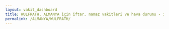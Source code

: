 ```yaml
---
layout: vakit_dashboard
title: WULFRATH, ALMANYA için iftar, namaz vakitleri ve hava durumu - ilçe/eyalet seç
permalink: /ALMANYA/WULFRATH/
---
```


<script type="text/javascript">
  var GLOBAL_COUNTRY = 'ALMANYA';
  var GLOBAL_CITY = 'WULFRATH';
  var GLOBAL_STATE = '';
  var lat = 72;
  var lon = 21;
</script>
